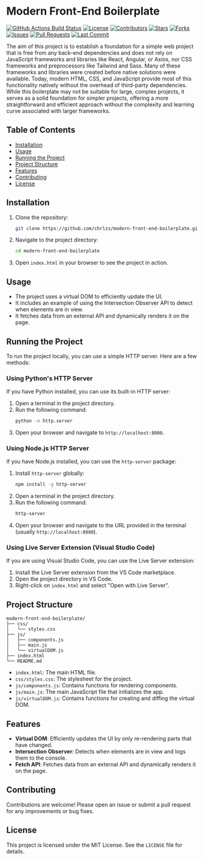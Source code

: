# Modern Front-End Boilerplate
[![GitHub Actions Build Status](https://img.shields.io/github/actions/workflow/status/chrlzs/modern-front-end-boilerplate/main.yml?branch=main)](https://github.com/chrlzs/modern-front-end-boilerplate/actions)
[![License](https://img.shields.io/github/license/chrlzs/modern-front-end-boilerplate)](https://github.com/chrlzs/modern-front-end-boilerplate/blob/main/LICENSE)
[![Contributors](https://img.shields.io/github/contributors/chrlzs/modern-front-end-boilerplate)](https://github.com/chrlzs/modern-front-end-boilerplate/graphs/contributors)
[![Stars](https://img.shields.io/github/stars/chrlzs/modern-front-end-boilerplate)](https://github.com/chrlzs/modern-front-end-boilerplate/stargazers)
[![Forks](https://img.shields.io/github/forks/chrlzs/modern-front-end-boilerplate)](https://github.com/chrlzs/modern-front-end-boilerplate/network/members)
[![Issues](https://img.shields.io/github/issues/chrlzs/modern-front-end-boilerplate)](https://github.com/chrlzs/modern-front-end-boilerplate/issues)
[![Pull Requests](https://img.shields.io/github/issues-pr/chrlzs/modern-front-end-boilerplate)](https://github.com/chrlzs/modern-front-end-boilerplate/pulls)
[![Last Commit](https://img.shields.io/github/last-commit/chrlzs/modern-front-end-boilerplate)](https://github.com/chrlzs/modern-front-end-boilerplate/commits/main)

The aim of this project is to establish a foundation for a simple web project that is free from any back-end dependencies and does not rely on JavaScript frameworks and libraries like React, Angular, or Axios, nor CSS frameworks and preprocessors like Tailwind and Sass. Many of these frameworks and libraries were created before native solutions were available. Today, modern HTML, CSS, and JavaScript provide most of this functionality natively without the overhead of third-party dependencies. While this boilerplate may not be suitable for large, complex projects, it serves as a solid foundation for simpler projects, offering a more straightforward and efficient approach without the complexity and learning curve associated with larger frameworks.

## Table of Contents

- [Installation](#installation)
- [Usage](#usage)
- [Running the Project](#running-the-project)
- [Project Structure](#project-structure)
- [Features](#features)
- [Contributing](#contributing)
- [License](#license)

## Installation

1. Clone the repository:
    ```sh
    git clone https://github.com/chrlzs/modern-front-end-boilerplate.git
    ```
2. Navigate to the project directory:
    ```sh
    cd modern-front-end-boilerplate
    ```
3. Open `index.html` in your browser to see the project in action.

## Usage

- The project uses a virtual DOM to efficiently update the UI.
- It includes an example of using the Intersection Observer API to detect when elements are in view.
- It fetches data from an external API and dynamically renders it on the page.

## Running the Project

To run the project locally, you can use a simple HTTP server. Here are a few methods:

### Using Python's HTTP Server

If you have Python installed, you can use its built-in HTTP server:

1. Open a terminal in the project directory.
2. Run the following command:
    ```sh
    python -m http.server
    ```
3. Open your browser and navigate to `http://localhost:8000`.

### Using Node.js HTTP Server

If you have Node.js installed, you can use the `http-server` package:

1. Install `http-server` globally:
    ```sh
    npm install -g http-server
    ```
2. Open a terminal in the project directory.
3. Run the following command:
    ```sh
    http-server
    ```
4. Open your browser and navigate to the URL provided in the terminal (usually `http://localhost:8080`).

### Using Live Server Extension (Visual Studio Code)

If you are using Visual Studio Code, you can use the Live Server extension:

1. Install the Live Server extension from the VS Code marketplace.
2. Open the project directory in VS Code.
3. Right-click on `index.html` and select "Open with Live Server".

## Project Structure

```
modern-front-end-boilerplate/
├── css/
│   └── styles.css
├── js/
│   ├── components.js
│   ├── main.js
│   └── virtualDOM.js
├── index.html
└── README.md
```


- `index.html`: The main HTML file.
- `css/styles.css`: The stylesheet for the project.
- `js/components.js`: Contains functions for rendering components.
- `js/main.js`: The main JavaScript file that initializes the app.
- `js/virtualDOM.js`: Contains functions for creating and diffing the virtual DOM.

## Features

- **Virtual DOM**: Efficiently updates the UI by only re-rendering parts that have changed.
- **Intersection Observer**: Detects when elements are in view and logs them to the console.
- **Fetch API**: Fetches data from an external API and dynamically renders it on the page.

## Contributing

Contributions are welcome! Please open an issue or submit a pull request for any improvements or bug fixes.

## License

This project is licensed under the MIT License. See the `LICENSE` file for details.
